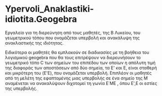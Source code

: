 # Ypervoli_Anaklastiki-idiotita.Geogebra
Εργαλείο για τη διερεύνηση από τους μαθητές, της Β Λυκείου, του γεωμετρικού τόπου που ονομάζεται υπερβολή και ανακάλυψη της ανακλαστικής της ιδιότητας.

Ειδικότερα οι μαθητές θα εμπλακούν σε διαδικασίες με τη βοήθεια του λογισμικού geogebra που θα τους επιτρέψουν να διερευνήσουν το γεωμετρικό τόπο C των σημείων του επιπέδου των οποίων η απόλυτη τιμή της διαφοράς των αποστάσεων από δύο σημεία, τα E' και Ε, είναι σταθερή και μικρότερη του (E'E), που ονομάζεται υπερβολή. Επιπλέον οι μαθητές από τη  μελέτη της εφαπτομένης μιας υπερβολής σε ένα σημείο της Μ αναμένεται να ανακαλύψουν διχοτομεί τη γωνία  Ε΄ΜΕ , όπου E',E οι εστίες της υπερβολής.
